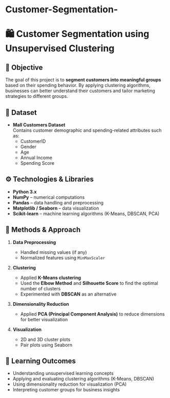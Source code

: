 # Customer-Segmentation-

# 🛍️ Customer Segmentation using Unsupervised Clustering

## 📌 Objective
The goal of this project is to **segment customers into meaningful groups** based on their spending behavior. By applying clustering algorithms, businesses can better understand their customers and tailor marketing strategies to different groups.

## 📂 Dataset
- **Mall Customers Dataset**  
  Contains customer demographic and spending-related attributes such as:
  - CustomerID  
  - Gender  
  - Age  
  - Annual Income  
  - Spending Score  

## ⚙️ Technologies & Libraries
- **Python 3.x**
- **NumPy** – numerical computations  
- **Pandas** – data handling and preprocessing  
- **Matplotlib / Seaborn** – data visualization  
- **Scikit-learn** – machine learning algorithms (K-Means, DBSCAN, PCA)  

## 🧠 Methods & Approach
1. **Data Preprocessing**
   - Handled missing values (if any)
   - Normalized features using `MinMaxScaler`

2. **Clustering**
   - Applied **K-Means clustering**  
   - Used the **Elbow Method** and **Silhouette Score** to find the optimal number of clusters  
   - Experimented with **DBSCAN** as an alternative  

3. **Dimensionality Reduction**
   - Applied **PCA (Principal Component Analysis)** to reduce dimensions for better visualization  

4. **Visualization**
   - 2D and 3D cluster plots  
   - Pair plots using Seaborn  

## 🎯 Learning Outcomes
- Understanding unsupervised learning concepts  
- Applying and evaluating clustering algorithms (K-Means, DBSCAN)  
- Using dimensionality reduction for visualization (PCA)  
- Interpreting customer groups for business insights  


